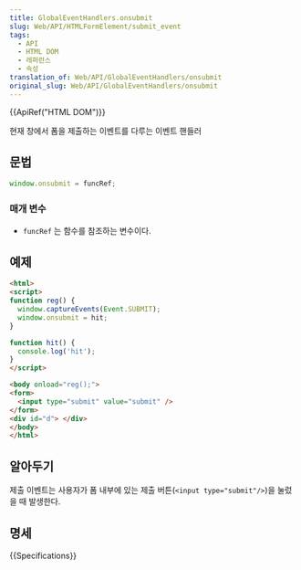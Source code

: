 ```yaml
---
title: GlobalEventHandlers.onsubmit
slug: Web/API/HTMLFormElement/submit_event
tags:
  - API
  - HTML DOM
  - 레퍼런스
  - 속성
translation_of: Web/API/GlobalEventHandlers/onsubmit
original_slug: Web/API/GlobalEventHandlers/onsubmit
---
```

{{ApiRef("HTML DOM")}}

현재 창에서 폼을 제출하는 이벤트를 다루는 이벤트 핸들러

## 문법

```js
window.onsubmit = funcRef;
```

### 매개 변수

- `funcRef` 는 함수를 참조하는 변수이다.

## 예제

```html
<html>
<script>
function reg() {
  window.captureEvents(Event.SUBMIT);
  window.onsubmit = hit;
}

function hit() {
  console.log('hit');
}
</script>

<body onload="reg();">
<form>
  <input type="submit" value="submit" />
</form>
<div id="d"> </div>
</body>
</html>
```

## 알아두기

제출 이벤트는 사용자가 폼 내부에 있는 제출 버튼(`<input type="submit"/>`)을 눌렀을 때 발생한다.

## 명세

{{Specifications}}
